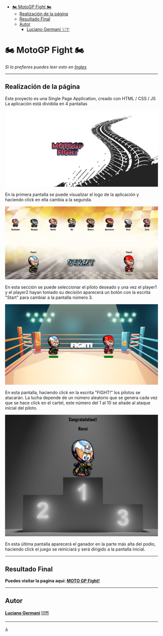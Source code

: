- [:motorcycle: MotoGP Fight  :motorcycle:](#motorcycle-motogp-fight--motorcycle)
  - [Realización de la página](#realización-de-la-página)
  - [Resultado Final](#resultado-final)
  - [Autor](#autor)
      - [Luciano Germani :it:](#luciano-germani-it)

# :motorcycle: MotoGP Fight  :motorcycle:

  *Si lo prefieres puedes leer esto en [Ingles](README.md)*

---------------------------


## Realización de la página

Este proyecto es una Single Page Application, creado con HTML / CSS / JS
La aplicación está dividida en 4 pantallas

![Screen1](/img/readme-img/Screen1.png)

En la primera pantalla se puede visualizar el logo de la aplicación y haciendo click en ella cambia a la segunda.

![Screen2](/img/readme-img/screen2.png)

En esta sección se puede seleccionar el piloto deseado y una vez el player1 y el player2 hayan tomado su decisión aparecerá un botón con la escrita "Start" para cambiar a la pantalla número 3.

![Screen3](/img/readme-img/screen3.png)

En esta pantalla, haciendo click en la escrita "FIGHT!" los pilotos se atacarán.
La lucha depende de un número aleatorio que se genera cada vez que se hace click en el cartel, este número del 1 al 10 se añade al ataque inicial del piloto.

![Screen4](/img/readme-img/screen4.png)

En esta última pantalla aparecerá el ganador en la parte más alta del podio, haciendo click el juego se reiniciará y será dirigido a la pantalla inicial.

---------------------------

## Resultado Final

**Puedes visitar la pagina aquí: [MOTO GP Fight!](https://germanilu.github.io/MotoGP-Fight/)** 

--------------------------

## Autor 	

#### [Luciano Germani](https://github.com/Germanilu) :it:

---------------------

[:top:](#toc)